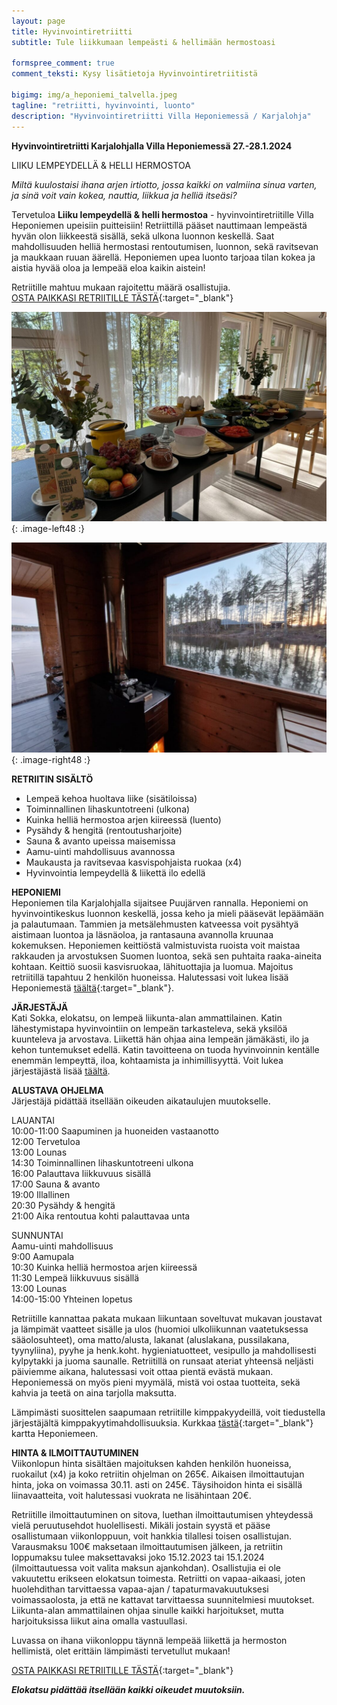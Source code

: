 ```yaml
---
layout: page
title: Hyvinvointiretriitti
subtitle: Tule liikkumaan lempeästi & hellimään hermostoasi

formspree_comment: true
comment_teksti: Kysy lisätietoja Hyvinvointiretriitistä

bigimg: img/a_heponiemi_talvella.jpeg
tagline: "retriitti, hyvinvointi, luonto"
description: "Hyvinvointiretriitti Villa Heponiemessä / Karjalohja"
---
```


**Hyvinvointiretriitti Karjalohjalla Villa Heponiemessä 27.-28.1.2024**
<p></p>
<p class="otsikkolistapalkki">
LIIKU LEMPEYDELLÄ & HELLI HERMOSTOA
</p>

*Miltä kuulostaisi ihana arjen irtiotto, jossa kaikki on valmiina sinua varten, ja sinä voit vain kokea, nauttia, liikkua ja helliä itseäsi?*

Tervetuloa **Liiku lempeydellä & helli hermostoa** - hyvinvointiretriitille Villa Heponiemen upeisiin puitteisiin! Retriittillä pääset nauttimaan lempeästä hyvän olon liikkeestä sisällä, sekä ulkona luonnon keskellä. Saat mahdollisuuden helliä hermostasi rentoutumisen, luonnon, sekä ravitsevan ja maukkaan ruuan äärellä. Heponiemen upea luonto tarjoaa tilan kokea ja aistia hyvää oloa ja lempeää eloa kaikin aistein!

Retriitille mahtuu mukaan rajoitettu määrä osallistujia.  
[OSTA PAIKKASI RETRIITILLE TÄSTÄ](https://forms.gle/p4PhibYfME13EUL78){:target="_blank"}

!["Heponiemi"](/img/heponiemen_ruoka.jpg "Heponiemen ruoka"){: .image-left48 :}

!["Heponiemi"](/img/heponiemen_sauna.jpg "Heponiemen sauna"){: .image-right48 :}
<br/>


**RETRIITIN SISÄLTÖ**
- Lempeä kehoa huoltava liike (sisätiloissa)
- Toiminnallinen lihaskuntotreeni (ulkona)
- Kuinka helliä hermostoa arjen kiireessä (luento)
- Pysähdy & hengitä (rentoutusharjoite)
- Sauna & avanto upeissa maisemissa
- Aamu-uinti mahdollisuus avannossa
- Maukausta ja ravitsevaa kasvispohjaista ruokaa (x4)
- Hyvinvointia lempeydellä & liikettä ilo edellä

**HEPONIEMI**  
Heponiemen tila Karjalohjalla sijaitsee Puujärven rannalla. Heponiemi on hyvinvointikeskus luonnon keskellä, jossa keho ja mieli pääsevät lepäämään ja palautumaan. Tammien ja metsälehmusten katveessa voit pysähtyä aistimaan luontoa ja läsnäoloa, ja rantasauna avannolla kruunaa kokemuksen. Heponiemen keittiöstä valmistuvista ruoista voit maistaa rakkauden ja arvostuksen Suomen luontoa, sekä sen puhtaita raaka-aineita kohtaan. Keittiö suosii kasvisruokaa, lähituottajia ja luomua. Majoitus retriitillä tapahtuu 2 henkilön huoneissa. Halutessasi voit lukea lisää Heponiemestä [täältä](https://heponiemi.fi/){:target="_blank"}.

**JÄRJESTÄJÄ**  
Kati Sokka, elokatsu, on lempeä liikunta-alan ammattilainen. Katin lähestymistapa hyvinvointiin on lempeän tarkasteleva, sekä yksilöä kuunteleva ja arvostava. Liikettä hän ohjaa aina lempeän jämäkästi, ilo ja kehon tuntemukset edellä. Katin tavoitteena on tuoda hyvinvoinnin kentälle enemmän lempeyttä, iloa, kohtaamista ja inhimillisyyttä. Voit lukea järjestäjästä lisää [täältä](/esittely).

**ALUSTAVA OHJELMA**  
Järjestäjä pidättää itsellään oikeuden aikataulujen muutokselle.

LAUANTAI  
10:00-11:00 Saapuminen ja huoneiden vastaanotto  
12:00 Tervetuloa  
13:00 Lounas  
14:30 Toiminnallinen lihaskuntotreeni ulkona  
16:00 Palauttava liikkuvuus sisällä  
17:00 Sauna & avanto  
19:00 Illallinen  
20:30 Pysähdy & hengitä  
21:00 Aika rentoutua kohti palauttavaa unta  

SUNNUNTAI  
Aamu-uinti mahdollisuus  
9:00 Aamupala  
10:30 Kuinka helliä hermostoa arjen kiireessä  
11:30 Lempeä liikkuvuus sisällä  
13:00 Lounas  
14:00-15:00 Yhteinen lopetus  

Retriitille kannattaa pakata mukaan liikuntaan soveltuvat mukavan joustavat ja lämpimät vaatteet sisälle ja ulos (huomioi ulkoliikunnan vaatetuksessa sääolosuhteet), oma matto/alusta, lakanat (aluslakana, pussilakana, tyynyliina), pyyhe ja henk.koht. hygieniatuotteet, vesipullo ja mahdollisesti kylpytakki ja juoma saunalle. Retriitillä on runsaat ateriat yhteensä neljästi päiviemme aikana, halutessasi voit ottaa pientä evästä mukaan. Heponiemessä on myös pieni myymälä, mistä voi ostaa tuotteita, sekä kahvia ja teetä on aina tarjolla maksutta.

Lämpimästi suosittelen saapumaan retriitille kimppakyydeillä, voit tiedustella järjestäjältä kimppakyytimahdollisuuksia. Kurkkaa [tästä](https://goo.gl/maps/CDxXA1k3aaUuXcaK6){:target="_blank"} kartta Heponiemeen.

**HINTA & ILMOITTAUTUMINEN**  
Viikonlopun hinta sisältäen majoituksen kahden henkilön huoneissa, ruokailut (x4) ja koko retriitin ohjelman on 265€. Aikaisen ilmoittautujan hinta, joka on voimassa 30.11. asti on 245€. Täysihoidon hinta ei sisällä liinavaatteita, voit halutessasi vuokrata ne lisähintaan 20€.

Retriitille ilmoittautuminen on sitova, luethan ilmoittautumisen yhteydessä vielä peruutusehdot huolellisesti. Mikäli jostain syystä et pääse osallistumaan viikonloppuun, voit hankkia tilallesi toisen osallistujan. Varausmaksu 100€ maksetaan ilmoittautumisen jälkeen, ja retriitin loppumaksu tulee maksettavaksi joko 15.12.2023 tai 15.1.2024 (ilmoittautuessa voit valita maksun ajankohdan). Osallistujia ei ole vakuutettu erikseen elokatsun toimesta. Retriitti on vapaa-aikaasi, joten huolehdithan tarvittaessa vapaa-ajan / tapaturmavakuutuksesi voimassaolosta, ja että ne kattavat tarvittaessa suunnitelmiesi muutokset. Liikunta-alan ammattilainen ohjaa sinulle kaikki harjoitukset, mutta harjoituksissa liikut aina omalla vastuullasi.

Luvassa on ihana viikonloppu täynnä lempeää liikettä ja hermoston hellimistä, olet erittäin lämpimästi tervetullut mukaan!

[OSTA PAIKKASI RETRIITILLE TÄSTÄ](https://forms.gle/p4PhibYfME13EUL78){:target="_blank"}

**_Elokatsu pidättää itsellään kaikki oikeudet muutoksiin._** 